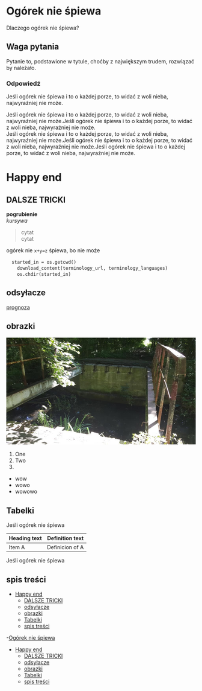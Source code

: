 # Ogórek nie śpiewa <!-- omit in toc -->

Dlaczego ogórek nie śpiewa?

## Waga pytania

Pytanie to, podstawione w tytule, choćby z największym trudem, rozwiązać by należało.

### Odpowiedź

Jeśli ogórek nie śpiewa i to o każdej porze, to widać z woli nieba, najwyraźniej nie może. 

Jeśli ogórek nie śpiewa i to o każdej porze, to widać z woli nieba, najwyraźniej nie może.Jeśli ogórek nie śpiewa i to o każdej porze, to widać z woli nieba, najwyraźniej nie może.  
Jeśli ogórek nie śpiewa i to o każdej porze, to widać z woli nieba, najwyraźniej nie może.Jeśli ogórek nie śpiewa i to o każdej porze, to widać z woli nieba, najwyraźniej nie może.Jeśli ogórek nie śpiewa i to o każdej porze, to widać z woli nieba, najwyraźniej nie może.

# Happy end

## DALSZE TRICKI

**pogrubienie**  
*kursywa*
> cytat  
> cytat 

ogórek nie `x+y=z` śpiewa, bo nie może

```
  started_in = os.getcwd()
    download_content(terminology_url, terminology_languages)
    os.chdir(started_in)
```
## odsyłacze ##

[prognoza](https://meteo.pl/)

## obrazki

![mostek](mostek.jpg)

1. One
2. Two
3. 

- wow
- wowo
- wowowo

## Tabelki 

Jeśli ogórek nie śpiewa

| Heading text | Definition text |
| ------------ | --------------- |
| Item A       | Definicion of A |



Jeśli ogórek nie śpiewa

## spis treści

- [Happy end](#happy-end)
  - [DALSZE TRICKI](#dalsze-tricki)
  - [odsyłacze](#odsyłacze)
  - [obrazki](#obrazki)
  - [Tabelki](#tabelki)
  - [spis treści](#spis-treści)


-[Ogórek nie śpiewa](#Ogórek-nie-śpiewa)
- [Happy end](#happy-end)
  - [DALSZE TRICKI](#dalsze-tricki)
  - [odsyłacze](#odsyłacze)
  - [obrazki](#obrazki)
  - [Tabelki](#tabelki)
  - [spis treści](#spis-treści)


